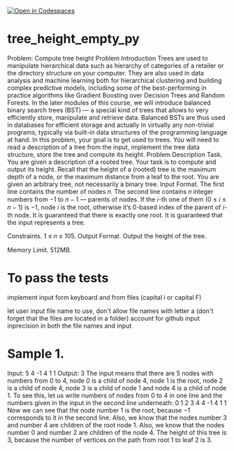 [![Open in Codespaces](https://classroom.github.com/assets/launch-codespace-f4981d0f882b2a3f0472912d15f9806d57e124e0fc890972558857b51b24a6f9.svg)](https://classroom.github.com/open-in-codespaces?assignment_repo_id=10306039)
# tree_height_empty_py

Problem: Compute tree height
Problem Introduction
Trees are used to manipulate hierarchical data such as hierarchy of categories of a retailer or the directory
structure on your computer. They are also used in data analysis and machine learning both for hierarchical
clustering and building complex predictive models, including some of the best-performing in practice
algorithms like Gradient Boosting over Decision Trees and Random Forests. In the later modules of this
course, we will introduce balanced binary search trees (BST) — a special kind of trees that allows to very
efficiently store, manipulate and retrieve data. Balanced BSTs are thus used in databases for efficient storage
and actually in virtually any non-trivial programs, typically via built-in data structures of the programming
language at hand.
In this problem, your goal is to get used to trees. You will need to read a description of a tree from the
input, implement the tree data structure, store the tree and compute its height.
Problem Description
Task. You are given a description of a rooted tree. Your task is to compute and output its height. Recall
that the height of a (rooted) tree is the maximum depth of a node, or the maximum distance from a
leaf to the root. You are given an arbitrary tree, not necessarily a binary tree.
Input Format. The first line contains the number of nodes 𝑛. The second line contains 𝑛 integer numbers
from −1 to 𝑛 − 1 — parents of nodes. If the 𝑖-th one of them (0 ≤ 𝑖 ≤ 𝑛 − 1) is −1, node 𝑖 is the root,
otherwise it’s 0-based index of the parent of 𝑖-th node. It is guaranteed that there is exactly one root.
It is guaranteed that the input represents a tree.

Constraints. 1 ≤ 𝑛 ≤ 105.
Output Format. Output the height of the tree.

Memory Limit. 512MB.


# To pass the tests

implement input form keyboard and from files (capital i or capital F)

let user input file name to use, don't allow file names with letter a (don't forget that the files are located in a folder)
account for github input inprecision in both the file names and input




# Sample 1.
Input:
5
4 -1 4 1 1
Output:
3
The input means that there are 5 nodes with numbers from 0 to 4, node 0 is a child of node 4, node 1
is the root, node 2 is a child of node 4, node 3 is a child of node 1 and node 4 is a child of node 1. To
see this, let us write numbers of nodes from 0 to 4 in one line and the numbers given in the input in
the second line underneath:
0 1 2 3 4
4 -1 4 1 1
Now we can see that the node number 1 is the root, because −1 corresponds to it in the second line.
Also, we know that the nodes number 3 and number 4 are children of the root node 1. Also, we know
that the nodes number 0 and number 2 are children of the node 4.
The height of this tree is 3, because the number of vertices on the path from root 1 to leaf 2 is 3.
